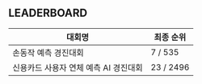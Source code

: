 ## LEADERBOARD
|대회명|최종 순위|
|-|-|
|손동작 예측 경진대회|7 / 535|https://github.com/pobredward/dacon-competition/tree/main/dacon-hand-gesture-classification|
|신용카드 사용자 연체 예측 AI 경진대회|23 / 2496|
